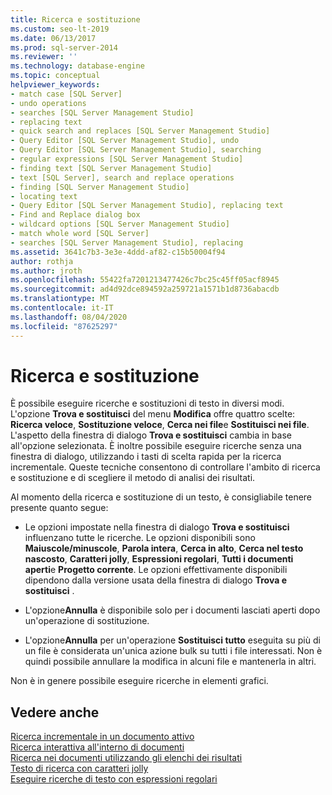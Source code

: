 ```yaml
---
title: Ricerca e sostituzione
ms.custom: seo-lt-2019
ms.date: 06/13/2017
ms.prod: sql-server-2014
ms.reviewer: ''
ms.technology: database-engine
ms.topic: conceptual
helpviewer_keywords:
- match case [SQL Server]
- undo operations
- searches [SQL Server Management Studio]
- replacing text
- quick search and replaces [SQL Server Management Studio]
- Query Editor [SQL Server Management Studio], undo
- Query Editor [SQL Server Management Studio], searching
- regular expressions [SQL Server Management Studio]
- finding text [SQL Server Management Studio]
- text [SQL Server], search and replace operations
- finding [SQL Server Management Studio]
- locating text
- Query Editor [SQL Server Management Studio], replacing text
- Find and Replace dialog box
- wildcard options [SQL Server Management Studio]
- match whole word [SQL Server]
- searches [SQL Server Management Studio], replacing
ms.assetid: 3641c7b3-3e3e-4ddd-af82-c15b50004f94
author: rothja
ms.author: jroth
ms.openlocfilehash: 55422fa7201213477426c7bc25c45ff05acf8945
ms.sourcegitcommit: ad4d92dce894592a259721a1571b1d8736abacdb
ms.translationtype: MT
ms.contentlocale: it-IT
ms.lasthandoff: 08/04/2020
ms.locfileid: "87625297"
---
```

# <a name="search-and-replace"></a>Ricerca e sostituzione
  È possibile eseguire ricerche e sostituzioni di testo in diversi modi. L'opzione **Trova e sostituisci** del menu **Modifica** offre quattro scelte: **Ricerca veloce**, **Sostituzione veloce**, **Cerca nei file**e **Sostituisci nei file**. L'aspetto della finestra di dialogo **Trova e sostituisci** cambia in base all'opzione selezionata. È inoltre possibile eseguire ricerche senza una finestra di dialogo, utilizzando i tasti di scelta rapida per la ricerca incrementale. Queste tecniche consentono di controllare l'ambito di ricerca e sostituzione e di scegliere il metodo di analisi dei risultati.  
  
 Al momento della ricerca e sostituzione di un testo, è consigliabile tenere presente quanto segue:  
  
-   Le opzioni impostate nella finestra di dialogo **Trova e sostituisci** influenzano tutte le ricerche. Le opzioni disponibili sono **Maiuscole/minuscole**, **Parola intera**, **Cerca in alto**, **Cerca nel testo nascosto**, **Caratteri jolly**, **Espressioni regolari**, **Tutti i documenti aperti**e **Progetto corrente**. Le opzioni effettivamente disponibili dipendono dalla versione usata della finestra di dialogo **Trova e sostituisci** .  
  
-   L'opzione**Annulla** è disponibile solo per i documenti lasciati aperti dopo un'operazione di sostituzione.  
  
-   L'opzione**Annulla** per un'operazione **Sostituisci tutto** eseguita su più di un file è considerata un'unica azione bulk su tutti i file interessati. Non è quindi possibile annullare la modifica in alcuni file e mantenerla in altri.  
  
 Non è in genere possibile eseguire ricerche in elementi grafici.  
  
## <a name="see-also"></a>Vedere anche  
 [Ricerca incrementale in un documento attivo](search-an-active-document-incrementally.md)   
 [Ricerca interattiva all'interno di documenti](search-documents-interactively.md)   
 [Ricerca nei documenti utilizzando gli elenchi dei risultati](search-documents-using-results-lists.md)   
 [Testo di ricerca con caratteri jolly](search-text-with-wildcards.md)   
 [Eseguire ricerche di testo con espressioni regolari](search-text-with-regular-expressions.md)  
  
  
